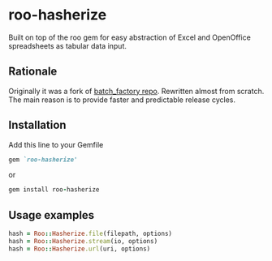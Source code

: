 # roo-hasherize

Built on top of the roo gem for easy abstraction of Excel and OpenOffice spreadsheets as tabular data input.

## Rationale

Originally it was a fork of [batch_factory repo](https://github.com/jumph4x/batch-factory).
Rewritten almost from scratch. The main reason is to provide faster and predictable release cycles.

## Installation

Add this line to your Gemfile

```ruby
gem `roo-hasherize'
```

or

```ruby
gem install roo-hasherize
```

## Usage examples

```ruby
hash = Roo::Hasherize.file(filepath, options)
hash = Roo::Hasherize.stream(io, options)
hash = Roo::Hasherize.url(uri, options)
```
